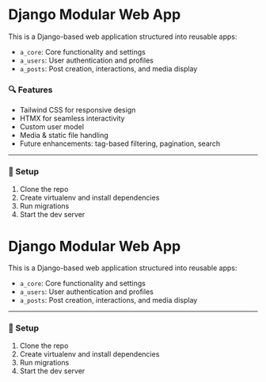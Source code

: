 # Django Modular Web App

This is a Django-based web application structured into reusable apps:
- `a_core`: Core functionality and settings
- `a_users`: User authentication and profiles
- `a_posts`: Post creation, interactions, and media display

### 🔍 Features
- Tailwind CSS for responsive design
- HTMX for seamless interactivity
- Custom user model
- Media & static file handling
- Future enhancements: tag-based filtering, pagination, search

---

### 🚀 Setup
1. Clone the repo
2. Create virtualenv and install dependencies
3. Run migrations
4. Start the dev server
# Django Modular Web App

This is a Django-based web application structured into reusable apps:
- `a_core`: Core functionality and settings
- `a_users`: User authentication and profiles
- `a_posts`: Post creation, interactions, and media display

---

### 🚀 Setup
1. Clone the repo
2. Create virtualenv and install dependencies
3. Run migrations
4. Start the dev server
